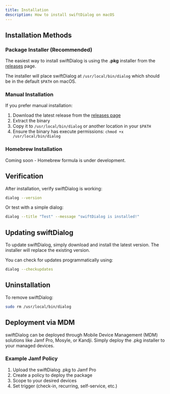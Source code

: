 ```yaml
---
title: Installation
description: How to install swiftDialog on macOS
---
```


## Installation Methods

### Package Installer (Recommended)

The easiest way to install swiftDialog is using the **.pkg** installer from the [releases](https://github.com/swiftDialog/swiftDialog/releases) page.

The installer will place swiftDialog at `/usr/local/bin/dialog` which should be in the default `$PATH` on macOS.

### Manual Installation

If you prefer manual installation:

1. Download the latest release from the [releases page](https://github.com/swiftDialog/swiftDialog/releases)
2. Extract the binary
3. Copy it to `/usr/local/bin/dialog` or another location in your `$PATH`
4. Ensure the binary has execute permissions: `chmod +x /usr/local/bin/dialog`

### Homebrew Installation

Coming soon - Homebrew formula is under development.

## Verification

After installation, verify swiftDialog is working:

```bash
dialog --version
```

Or test with a simple dialog:

```bash
dialog --title "Test" --message "swiftDialog is installed!"
```

## Updating swiftDialog

To update swiftDialog, simply download and install the latest version. The installer will replace the existing version.

You can check for updates programmatically using:

```bash
dialog --checkupdates
```

## Uninstallation

To remove swiftDialog:

```bash
sudo rm /usr/local/bin/dialog
```

## Deployment via MDM

swiftDialog can be deployed through Mobile Device Management (MDM) solutions like Jamf Pro, Mosyle, or Kandji. Simply deploy the .pkg installer to your managed devices.

### Example Jamf Policy

1. Upload the swiftDialog .pkg to Jamf Pro
2. Create a policy to deploy the package
3. Scope to your desired devices
4. Set trigger (check-in, recurring, self-service, etc.)